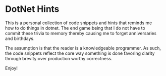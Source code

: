 DotNet Hints
============

This is a personal collection of code snippets and hints that reminds me how to do things in dotnet. The end game being that I do not have to commit these trivia to memory thereby causing me to forget anniversaries and birthdays.

The assumption is that the reader is a knowledgeable programmer. As such, the code snippets reflect the core way something is done favoring clarity through brevity over production worthy correctness.

Enjoy!

